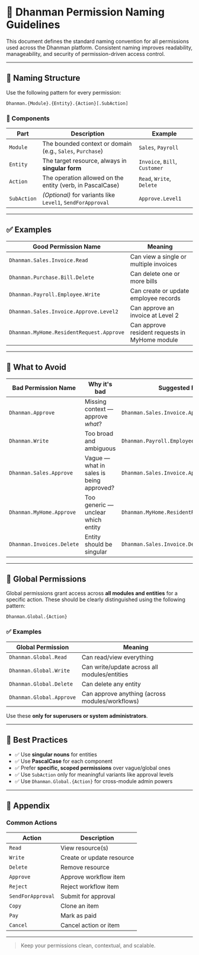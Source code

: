 
# 📜 Dhanman Permission Naming Guidelines

This document defines the standard naming convention for all permissions used across the Dhanman platform. Consistent naming improves readability, manageability, and security of permission-driven access control.

---

## 🧩 Naming Structure

Use the following pattern for every permission:

```
Dhanman.{Module}.{Entity}.{Action}[.SubAction]
```

### 🔹 Components

| Part        | Description                                                   | Example                        |
|-------------|---------------------------------------------------------------|--------------------------------|
| `Module`    | The bounded context or domain (e.g., `Sales`, `Purchase`)     | `Sales`, `Payroll`             |
| `Entity`    | The target resource, always in **singular form**              | `Invoice`, `Bill`, `Customer` |
| `Action`    | The operation allowed on the entity (verb, in PascalCase)     | `Read`, `Write`, `Delete`     |
| `SubAction` | *(Optional)* for variants like `Level1`, `SendForApproval`    | `Approve.Level1`              |

---

## ✅ Examples

| Good Permission Name                              | Meaning                                                                 |
|---------------------------------------------------|-------------------------------------------------------------------------|
| `Dhanman.Sales.Invoice.Read`                      | Can view a single or multiple invoices                                 |
| `Dhanman.Purchase.Bill.Delete`                   | Can delete one or more bills                                           |
| `Dhanman.Payroll.Employee.Write`                 | Can create or update employee records                                  |
| `Dhanman.Sales.Invoice.Approve.Level2`           | Can approve an invoice at Level 2                                      |
| `Dhanman.MyHome.ResidentRequest.Approve`         | Can approve resident requests in MyHome module                         |

---

## 🚫 What to Avoid

| Bad Permission Name            | Why it's bad                                        | Suggested Fix                        |
|-------------------------------|-----------------------------------------------------|--------------------------------------|
| `Dhanman.Approve`             | Missing context — approve *what*?                   | `Dhanman.Sales.Invoice.Approve`      |
| `Dhanman.Write`               | Too broad and ambiguous                             | `Dhanman.Payroll.Employee.Write`     |
| `Dhanman.Sales.Approve`       | Vague — what in sales is being approved?            | `Dhanman.Sales.Invoice.Approve`      |
| `Dhanman.MyHome.Approve`      | Too generic — unclear which entity                  | `Dhanman.MyHome.ResidentRequest.Approve` |
| `Dhanman.Invoices.Delete`     | Entity should be singular                           | `Dhanman.Sales.Invoice.Delete`       |

---

## 🔐 Global Permissions

Global permissions grant access across **all modules and entities** for a specific action. These should be clearly distinguished using the following pattern:

```
Dhanman.Global.{Action}
```

### ✅ Examples

| Global Permission               | Meaning                                                   |
|--------------------------------|-----------------------------------------------------------|
| `Dhanman.Global.Read`          | Can read/view everything                                  |
| `Dhanman.Global.Write`         | Can write/update across all modules/entities              |
| `Dhanman.Global.Delete`        | Can delete any entity                                     |
| `Dhanman.Global.Approve`       | Can approve anything (across modules/workflows)           |

Use these **only for superusers or system administrators**.

---

## 📌 Best Practices

- ✅ Use **singular nouns** for entities
- ✅ Use **PascalCase** for each component
- ✅ Prefer **specific, scoped permissions** over vague/global ones
- ✅ Use `SubAction` only for meaningful variants like approval levels
- ✅ Use `Dhanman.Global.{Action}` for cross-module admin powers

---

## 📎 Appendix

### Common Actions

| Action             | Description                                |
|--------------------|--------------------------------------------|
| `Read`             | View resource(s)                           |
| `Write`            | Create or update resource                  |
| `Delete`           | Remove resource                            |
| `Approve`          | Approve workflow item                      |
| `Reject`           | Reject workflow item                       |
| `SendForApproval`  | Submit for approval                        |
| `Copy`             | Clone an item                              |
| `Pay`              | Mark as paid                               |
| `Cancel`           | Cancel action or item                      |

---

> Keep your permissions clean, contextual, and scalable.
